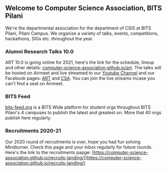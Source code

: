 ## Welcome to Computer Science Association, BITS Pilani

We're the departmental association for the department of CSIS at BITS Pilani, Pilani Campus. We organise a variety of talks, events, competitions, hackathons, SIGs etc. throughout the year.

### Alumni Research Talks 10.0

ART 10.0 is going online for 2021, here's the link for the schedule, lineup and other details: [computer-science-association.github.io/art](https://computer-science-association.github.io/art).
The talks will be hosted on Airmeet and live streamed to our [Youtube Channel](https://www.youtube.com/channel/UCYiBwzdsS8FImzKCDlnTqfw) and our Facebook pages: [ART](https://www.facebook.com/Alumni.Research.Talks) and [CSA](https://www.facebook.com/csa.bits). You can join the live streams incase you can't find a seat on Airmeet.

### BITS Feed

[bits-feed.org](bits-feed.org) is a BITS Wide platform for student orgs throughout BITS Pilani's 4 campuses to publish the latest and greatest on. More that 40 orgs publish here regularly.

### Recruitments 2020-21

Our 2020 round of recruitments is over, hope you had fun solving Mindturner. Check this page and your inbox regularly for future rounds. Here's the link to the recruitments papge: [https://computer-science-association.github.io/recruits-landing/](https://computer-science-association.github.io/recruits-landing/)
